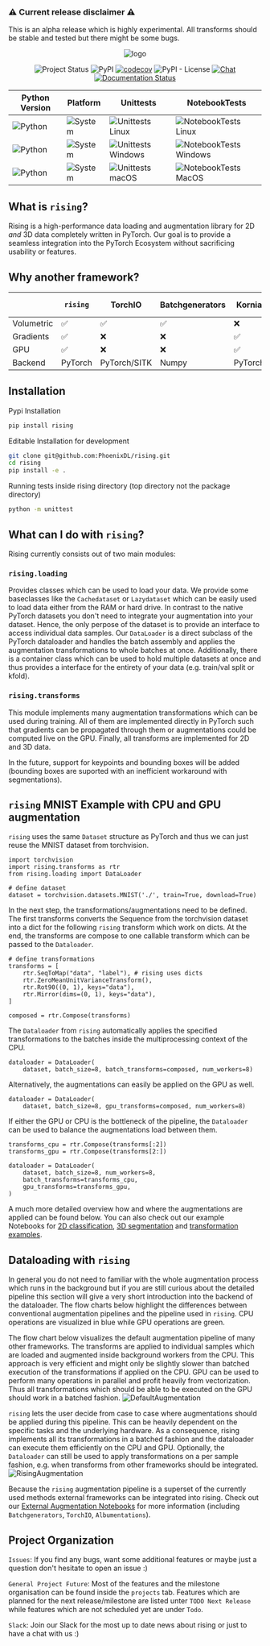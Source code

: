 

### :warning: Current release disclaimer :warning:
This is an alpha release which is highly experimental. All transforms should be stable and tested but there might be some bugs.

<div align="center">

![logo](docs/source/images/logo/rising_logo.svg "rising")

![Project Status](https://img.shields.io/badge/status-alpha-red)
![PyPI](https://img.shields.io/pypi/v/rising)
[![codecov](https://codecov.io/gh/PhoenixDL/rising/branch/master/graph/badge.svg)](https://codecov.io/gh/PhoenixDL/rising)
![PyPI - License](https://img.shields.io/pypi/l/rising)
[![Chat](https://img.shields.io/badge/Slack-PhoenixDL-orange)](https://join.slack.com/t/phoenixdl/shared_invite/enQtODgwODI0MTE1MjgzLTJkZDE4N2NhM2VmNzVhYTEyMzI3NzFmMDY0NjM3MzJlZWRmMTk5ZWM1YzY2YjY5ZGQ1NWI1YmJmOTdiYTdhYTE)
[![Documentation Status](https://readthedocs.org/projects/rising/badge/?version=latest)](https://rising.readthedocs.io/en/latest/?badge=latest)

| Python Version                                                 | Platform                                             | Unittests                                                                                         | NotebookTests                                                                            |
|----------------------------------------------------------------|------------------------------------------------------|---------------------------------------------------------------------------------------------------|------------------------------------------------------------------------------------------|
| ![Python](https://img.shields.io/badge/python-3.6/3.7/3.8-orange) | ![System](https://img.shields.io/badge/Linux-blue)   | ![Unittests Linux](https://github.com/PhoenixDL/rising/workflows/Unittests%20Linux/badge.svg)     | ![NotebookTests Linux](https://github.com/PhoenixDL/rising/workflows/NotebookTests%20Linux/badge.svg) |
| ![Python](https://img.shields.io/badge/python-3.6/3.7/3.8-orange) | ![System](https://img.shields.io/badge/Windows-blue) | ![Unittests Windows](https://github.com/PhoenixDL/rising/workflows/Unittests%20Windows/badge.svg) | ![NotebookTests Windows](https://github.com/PhoenixDL/rising/workflows/NotebookTests%20Windows/badge.svg) |
| ![Python](https://img.shields.io/badge/python-3.6/3.7/3.8-orange) | ![System](https://img.shields.io/badge/MacOS-blue)   | ![Unittests macOS](https://github.com/PhoenixDL/rising/workflows/Unittests%20MacOS/badge.svg)    | ![NotebookTests MacOS](https://github.com/PhoenixDL/rising/workflows/NotebookTests%20MacOS/badge.svg) |

</div>


## What is `rising`?
Rising is a high-performance data loading and augmentation library for 2D *and* 3D data completely written in PyTorch.
Our goal is to provide a seamless integration into the PyTorch Ecosystem without sacrificing usability or features.

## Why another framework?
|            | `rising` | TorchIO       | Batchgenerators | Kornia | DALI    | Vanilla PyTorch | Albumentations | 
|------------|----------|---------------|-----------------|--------|---------|-----------------|----------------|
| Volumetric | ✅       | ✅            | ✅             | ❌      | ❌     | ❌              | ❌             |
| Gradients  | ✅       | ❌            | ❌             | ✅      | ❌     | ❌              | ❌             |
| GPU        | ✅       | ❌            | ❌             | ✅      | ✅     | ❌              | ❌             |
| Backend    | PyTorch  | PyTorch/SITK  | Numpy          | PyTorch | C++     | PyTorch         | Numpy          |  


## Installation
Pypi Installation
```bash
pip install rising
```

Editable Installation for development

```bash
git clone git@github.com:PhoenixDL/rising.git
cd rising
pip install -e .
```

Running tests inside rising directory (top directory not the package directory)
```bash
python -m unittest
```


## What can I do with `rising`?
Rising currently consists out of two main modules:

### `rising.loading`
Provides classes which can be used to load your data.
We provide some baseclasses like the `Cachedataset` or `Lazydataset` which can be easily used to load data either from the RAM or hard drive.
In contrast to the native PyTorch datasets you don't need to integrate your augmentation into your dataset. Hence, the only perpose of the dataset is to provide an interface to access individual data samples.
Our `DataLoader` is a direct subclass of the PyTorch dataloader and handles the batch assembly and applies the augmentation transformations to whole batches at once.
Additionally, there is a container class which can be used to hold multiple datasets at once and thus provides a interface for the entirety of your data (e.g. train/val split or kfold).

### `rising.transforms`
This module implements many augmentation transformations which can be used during training.
All of them are implemented directly in PyTorch such that gradients can be propagated through them or augmentations could be computed live on the GPU.
Finally, all transforms are implemented for 2D and 3D data.

In the future, support for keypoints and bounding boxes will be added (bounding boxes are suported with an inefficient workaround with segmentations).

## `rising` MNIST Example with CPU and GPU augmentation
`rising` uses the same `Dataset` structure as PyTorch and thus we can just reuse the MNIST dataset from torchvision.
```python3
import torchvision
import rising.transforms as rtr
from rising.loading import DataLoader

# define dataset
dataset = torchvision.datasets.MNIST('./', train=True, download=True)
```

In the next step, the transformations/augmentations need to be defined.
The first transforms converts the Sequence from the torchvision dataset into a dict for the following `rising` transform which work on dicts.
At the end, the transforms are compose to one callable transform which can be passed to the `Dataloader`. 

```python3
# define transformations
transforms = [
    rtr.SeqToMap("data", "label"), # rising uses dicts
    rtr.ZeroMeanUnitVarianceTransform(),
    rtr.Rot90((0, 1), keys="data"),
    rtr.Mirror(dims=(0, 1), keys="data"),
]

composed = rtr.Compose(transforms)
```

The `Dataloader` from `rising` automatically applies the specified transformations to the batches inside the multiprocessing context of the CPU.
```python3
dataloader = DataLoader(
    dataset, batch_size=8, batch_transforms=composed, num_workers=8)
```

Alternatively, the augmentations can easily be applied on the GPU as well.
```python3
dataloader = DataLoader(
    dataset, batch_size=8, gpu_transforms=composed, num_workers=8)
```

If either the GPU or CPU is the bottleneck of the pipeline, the `Dataloader` can be used to balance the augmentations load between them.
```python3
transforms_cpu = rtr.Compose(transforms[:2])
transforms_gpu = rtr.Compose(transforms[2:])

dataloader = DataLoader(
    dataset, batch_size=8, num_workers=8,
    batch_transforms=transforms_cpu,
    gpu_transforms=transforms_gpu,
)
```

A much more detailed overview how and where the augmentations are applied can be found below.
You can also check out our example Notebooks for [2D classification](), [3D segmentation]()
and [transformation examples](https://rising.readthedocs.io/en/latest/transformations.html).

## Dataloading with `rising`
In general you do not need to familiar with the whole augmentation process which runs in the background but if you are still curious about the
detailed pipeline this section will give a very short introduction into the backend of the dataloader.
The flow charts below highlight the differences between conventional augmentation pipelines and the pipeline used in `rising`.
CPU operations are visualized in blue while GPU operations are green.

The flow chart below visualizes the default augmentation pipeline of many other frameworks.
The transforms are applied to individual samples which are loaded and augmented inside background workers from the CPU.
This approach is very efficient and might only be slightly slower than batched execution of the transformations if applied on the CPU.
GPU can be used to perform many operations in parallel and profit heavily from vectorization.
Thus all transformations which should be able to be executed on the GPU should work in a batched fashion.
![DefaultAugmentation](docs/source/images/dataloading/default.png "default augmentation pipeline")

`rising` lets the user decide from case to case where augmentations should be applied during this pipeline.
This can be heavily dependent on the specific tasks and the underlying hardware.
As a consequence, rising implements all its transformations in a batched fashion and the dataloader can execute them efficiently on the CPU and GPU.
Optionally, the `Dataloader` can still be used to apply transformations on a per sample fashion, e.g. when transforms from other frameworks should be integrated.
![RisingAugmentation](docs/source/images/dataloading/rising.png "rising augmentation pipeline")

Because the `rising` augmentation pipeline is a superset of the currently used methods external frameworks can be integrated into rising.
Check out our [External Augmentation Notebooks](https://rising.readthedocs.io/en/latest/external_augmentation.html) for more information (including `Batchgenerators`, `TorchIO`, `Albumentations`).

## Project Organization
`Issues`: If you find any bugs, want some additional features or maybe just a question don't hesitate to open an issue :)

`General Project Future`: Most of the features and the milestone organisation can be found inside the `projects` tab.
Features which are planned for the next release/milestone are listed unter `TODO Next Release` while features which are not scheduled yet are under `Todo`.

`Slack`: Join our Slack for the most up to date news about rising or just to have a chat with us :) 
